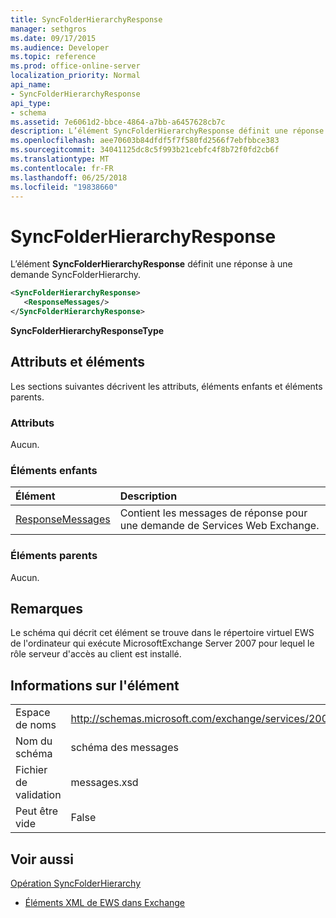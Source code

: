 ```yaml
---
title: SyncFolderHierarchyResponse
manager: sethgros
ms.date: 09/17/2015
ms.audience: Developer
ms.topic: reference
ms.prod: office-online-server
localization_priority: Normal
api_name:
- SyncFolderHierarchyResponse
api_type:
- schema
ms.assetid: 7e6061d2-bbce-4864-a7bb-a6457628cb7c
description: L’élément SyncFolderHierarchyResponse définit une réponse à une demande SyncFolderHierarchy.
ms.openlocfilehash: aee70603b84dfdf5f7f580fd2566f7ebfbbce383
ms.sourcegitcommit: 34041125dc8c5f993b21cebfc4f8b72f0fd2cb6f
ms.translationtype: MT
ms.contentlocale: fr-FR
ms.lasthandoff: 06/25/2018
ms.locfileid: "19838660"
---
```

# <a name="syncfolderhierarchyresponse"></a>SyncFolderHierarchyResponse

L’élément **SyncFolderHierarchyResponse** définit une réponse à une demande SyncFolderHierarchy. 
  
```xml
<SyncFolderHierarchyResponse>
   <ResponseMessages/>
</SyncFolderHierarchyResponse>
```

 **SyncFolderHierarchyResponseType**
## <a name="attributes-and-elements"></a>Attributs et éléments

Les sections suivantes décrivent les attributs, éléments enfants et éléments parents.
  
### <a name="attributes"></a>Attributs

Aucun.
  
### <a name="child-elements"></a>Éléments enfants

|**Élément**|**Description**|
|:-----|:-----|
|[ResponseMessages](responsemessages.md) <br/> |Contient les messages de réponse pour une demande de Services Web Exchange.  <br/> |
   
### <a name="parent-elements"></a>Éléments parents

Aucun.
  
## <a name="remarks"></a>Remarques

Le schéma qui décrit cet élément se trouve dans le répertoire virtuel EWS de l'ordinateur qui exécute MicrosoftExchange Server 2007 pour lequel le rôle serveur d'accès au client est installé.
  
## <a name="element-information"></a>Informations sur l'élément

|||
|:-----|:-----|
|Espace de noms  <br/> |http://schemas.microsoft.com/exchange/services/2006/messages  <br/> |
|Nom du schéma  <br/> |schéma des messages  <br/> |
|Fichier de validation  <br/> |messages.xsd  <br/> |
|Peut être vide  <br/> |False  <br/> |
   
## <a name="see-also"></a>Voir aussi



[Opération SyncFolderHierarchy](syncfolderhierarchy-operation.md)


- [Éléments XML de EWS dans Exchange](ews-xml-elements-in-exchange.md)

